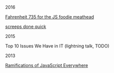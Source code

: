 2016

[Fahrenheit 735 for the JS foodie meathead](2016-Fahrenheit735fortheJSfoodiemeathead)

[screeps done quick](2016-ScreepsDoneQuick)

2015

Top 10 Issues We Have in IT (lightning talk, TODO)

2013

[Ramifications of JavaScript Everywhere](2013-RamificationsOfJavaScriptEverywhere)

